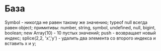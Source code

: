 # База

Symbol - никогда не равен такому же значению;
typeof null всегда равен object;
примитивы: number, string, symbol, undefined, null, bigint, boolean;
new Array(10) - 10 пустых значений;
push - возвращает новый индекс;
splice(2,2, 'x','y') - удалить два элемента со второго индекса и вставить x и y;
